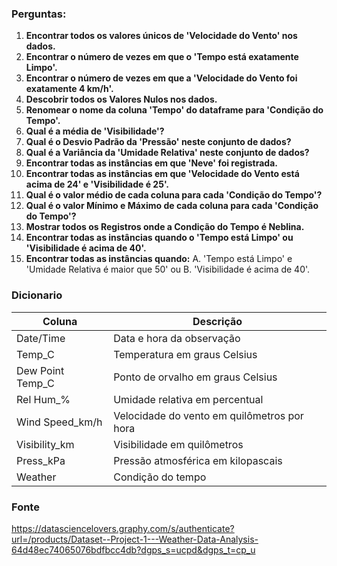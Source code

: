 ### Perguntas:

1. **Encontrar todos os valores únicos de 'Velocidade do Vento' nos dados.**
2. **Encontrar o número de vezes em que o 'Tempo está exatamente Limpo'.**
3. **Encontrar o número de vezes em que a 'Velocidade do Vento foi exatamente 4 km/h'.**
4. **Descobrir todos os Valores Nulos nos dados.**
5. **Renomear o nome da coluna 'Tempo' do dataframe para 'Condição do Tempo'.**
6. **Qual é a média de 'Visibilidade'?**
7. **Qual é o Desvio Padrão da 'Pressão' neste conjunto de dados?**
8. **Qual é a Variância da 'Umidade Relativa' neste conjunto de dados?**
9. **Encontrar todas as instâncias em que 'Neve' foi registrada.**
10. **Encontrar todas as instâncias em que 'Velocidade do Vento está acima de 24' e 'Visibilidade é 25'.**
11. **Qual é o valor médio de cada coluna para cada 'Condição do Tempo'?**
12. **Qual é o valor Mínimo e Máximo de cada coluna para cada 'Condição do Tempo'?**
13. **Mostrar todos os Registros onde a Condição do Tempo é Neblina.**
14. **Encontrar todas as instâncias quando o 'Tempo está Limpo' ou 'Visibilidade é acima de 40'.**
15. **Encontrar todas as instâncias quando:**
    A. 'Tempo está Limpo' e 'Umidade Relativa é maior que 50'
    ou
    B. 'Visibilidade é acima de 40'.

### Dicionario

| Coluna            | Descrição                                |
|-------------------|------------------------------------------|
| Date/Time         | Data e hora da observação                |
| Temp_C            | Temperatura em graus Celsius             |
| Dew Point Temp_C  | Ponto de orvalho em graus Celsius        |
| Rel Hum_%         | Umidade relativa em percentual           |
| Wind Speed_km/h   | Velocidade do vento em quilômetros por hora |
| Visibility_km     | Visibilidade em quilômetros              |
| Press_kPa         | Pressão atmosférica em kilopascais       |
| Weather           | Condição do tempo                        |


### Fonte

https://datasciencelovers.graphy.com/s/authenticate?url=/products/Dataset--Project-1---Weather-Data-Analysis-64d48ec74065076bdfbcc4db?dgps_s=ucpd&dgps_t=cp_u